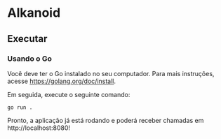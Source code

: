Alkanoid
================


## Executar

### Usando o Go

Você deve ter o Go instalado no seu computador. 
Para mais instruções, acesse https://golang.org/doc/install.

Em seguida, execute o seguinte comando:
```
go run .
```

Pronto, a aplicação já está rodando e poderá receber chamadas em http://localhost:8080!
